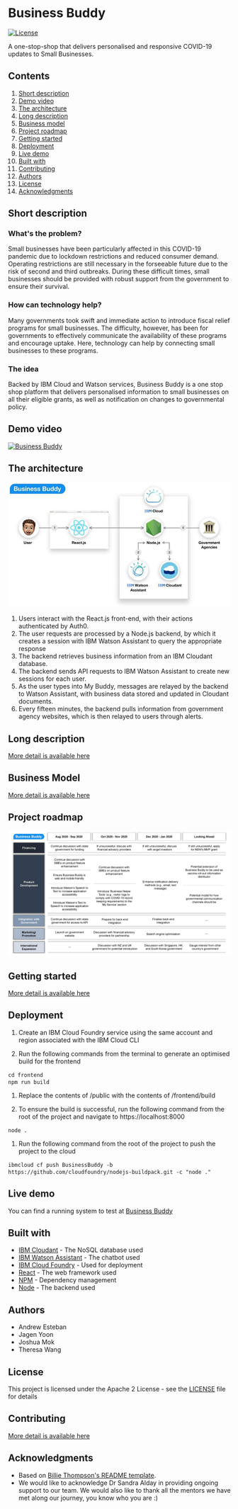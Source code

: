 # Business Buddy

[![License](https://img.shields.io/badge/License-Apache2-blue.svg)](https://www.apache.org/licenses/LICENSE-2.0)

A one-stop-shop that delivers personalised and responsive COVID-19 updates to Small Businesses.

## Contents

1. [Short description](#short-description)
1. [Demo video](#demo-video)
1. [The architecture](#the-architecture)
1. [Long description](#long-description)
1. [Business model](#business-model)
1. [Project roadmap](#project-roadmap)
1. [Getting started](#getting-started)
1. [Deployment](#deployment)
1. [Live demo](#live-demo)
1. [Built with](#built-with)
1. [Contributing](#contributing)
1. [Authors](#authors)
1. [License](#license)
1. [Acknowledgments](#acknowledgments)

## Short description

### What's the problem?

Small businesses have been particularly affected in this COVID-19 pandemic due to lockdown restrictions and reduced consumer demand. Operating restrictions are still necessary in the forseeable future due to the risk of second and third outbreaks.  During these difficult times, small businesses should be provided with robust support from the government to ensure their survival.

### How can technology help?

Many governments took swift and immediate action to introduce fiscal relief programs for small businesses. The difficulty, however, has been for governments to effectively communicate the availability of these programs and encourage uptake. Here, technology can help by connecting small businesses to these programs. 

### The idea

Backed by IBM Cloud and Watson services, Business Buddy is a one stop shop platform that delivers personalised information to small businesses on all their eligible grants, as well as notification on changes to governmental policy.

## Demo video

[![Business Buddy](http://img.youtube.com/vi/cLj7rsg2UEQ/0.jpg)](http://www.youtube.com/watch?v=cLj7rsg2UEQ "Business Buddy")

## The architecture

![Business Buddy Architecture](https://github.com/barney54321/Business-Buddy/blob/master/github_pages/architecture.jpg)

1. Users interact with the React.js front-end, with their actions authenticated by Auth0. 
1. The user requests are processed by a Node.js backend, by which it creates a session with IBM Watson Assistant to query the appropriate response
1. The backend retrieves business information from an IBM Cloudant database.
1. The backend sends API requests to IBM Watson Assistant to create new sessions for each user.
1. As the user types into My Buddy, messages are relayed by the backend to Watson Assistant, with business data stored and updated in Cloudant documents.
1. Every fifteen minutes, the backend pulls information from government agency websites, which is then relayed to users through alerts. 

## Long description

[More detail is available here](DESCRIPTION.md)

## Business Model

[More detail is available here](BUSINESS_MODEL.md)

## Project roadmap

![Roadmap](https://github.com/barney54321/Business-Buddy/blob/master/github_pages/roadmap.jpg)

## Getting started

[More detail is available here](GETTING_STARTED.md)

## Deployment

1. Create an IBM Cloud Foundry service using the same account and region associated with the IBM Cloud CLI

1. Run the following commands from the terminal to generate an optimised build for the frontend

```
cd frontend
npm run build
```

1. Replace the contents of /public with the contents of /frontend/build

1. To ensure the build is successful, run the following command from the root of the project and navigate to https://localhost:8000

```
node .
```

1. Run the following command from the root of the project to push the project to the cloud

```
ibmcloud cf push BusinessBuddy -b https://github.com/cloudfoundry/nodejs-buildpack.git -c "node ."
```

## Live demo

You can find a running system to test at [Business Buddy](https://businessbuddy.mybluemix.net/)

## Built with

* [IBM Cloudant](https://cloud.ibm.com/catalog?search=cloudant#search_results) - The NoSQL database used
* [IBM Watson Assistant](https://www.ibm.com/cloud/watson-assistant/) - The chatbot used
* [IBM Cloud Foundry](https://www.cloudfoundry.org/) - Used for deployment
* [React](https://reactjs.org/) - The web framework used
* [NPM](https://www.npmjs.com/) - Dependency management
* [Node](https://nodejs.org/en/) - The backend used

## Authors

* Andrew Esteban
* Jagen Yoon
* Joshua Mok
* Theresa Wang

## License

This project is licensed under the Apache 2 License - see the [LICENSE](LICENSE) file for details

## Contributing

[More detail is available here](CONTRIBUTING.md)

## Acknowledgments

* Based on [Billie Thompson's README template](https://gist.github.com/PurpleBooth/109311bb0361f32d87a2).
* We would like to acknowledge Dr Sandra Alday in providing ongoing support to our team. We would also like to thank all the mentors we have met along our journey, you know who you are :)  
